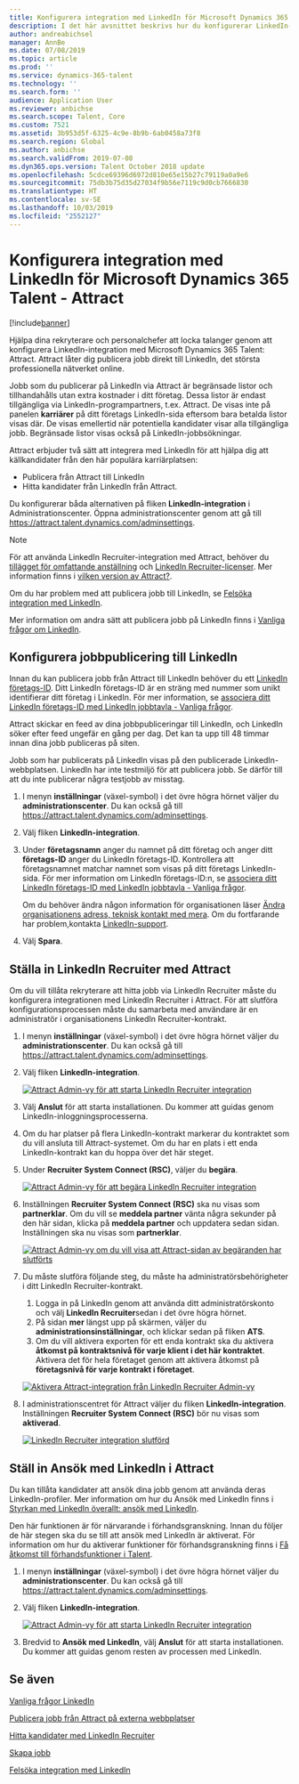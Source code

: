 ```yaml
---
title: Konfigurera integration med LinkedIn för Microsoft Dynamics 365 Talent - Attract
description: I det här avsnittet beskrivs hur du konfigurerar LinkedIn-integration för Microsoft Dynamics 365 Talent - Attract så att du enkelt kan publicera jobb till LinkedIn från Attract och så att dina rekryterare kan synkronisera sina rekryteringsuppgifter med en kandidats LinkedIn-profil.
author: andreabichsel
manager: AnnBe
ms.date: 07/08/2019
ms.topic: article
ms.prod: ''
ms.service: dynamics-365-talent
ms.technology: ''
ms.search.form: ''
audience: Application User
ms.reviewer: anbichse
ms.search.scope: Talent, Core
ms.custom: 7521
ms.assetid: 3b953d5f-6325-4c9e-8b9b-6ab0458a73f8
ms.search.region: Global
ms.author: anbichse
ms.search.validFrom: 2019-07-08
ms.dyn365.ops.version: Talent October 2018 update
ms.openlocfilehash: 5cdce69396d6972d810e65e15b27c79119a0a9e6
ms.sourcegitcommit: 75db3b75d35d27034f9b56e7119c9d0cb7666830
ms.translationtype: HT
ms.contentlocale: sv-SE
ms.lasthandoff: 10/03/2019
ms.locfileid: "2552127"
---
```

# <a name="set-up-integration-with-linkedin-for-microsoft-dynamics-365-talent---attract"></a>Konfigurera integration med LinkedIn för Microsoft Dynamics 365 Talent - Attract

[!include[banner](../includes/banner.md)]

Hjälpa dina rekryterare och personalchefer att locka talanger genom att konfigurera LinkedIn-integration med Microsoft Dynamics 365 Talent: Attract. Attract låter dig publicera jobb direkt till LinkedIn, det största professionella nätverket online.

Jobb som du publicerar på LinkedIn via Attract är begränsade listor och tillhandahålls utan extra kostnader i ditt företag. Dessa listor är endast tillgängliga via LinkedIn-programpartners, t.ex. Attract. De visas inte på panelen **karriärer** på ditt företags LinkedIn-sida eftersom bara betalda listor visas där. De visas emellertid när potentiella kandidater visar alla tillgängliga jobb. Begränsade listor visas också på LinkedIn-jobbsökningar.

Attract erbjuder två sätt att integrera med LinkedIn för att hjälpa dig att källkandidater från den här populära karriärplatsen:

- Publicera från Attract till LinkedIn
- Hitta kandidater från LinkedIn från Attract.

Du konfigurerar båda alternativen på fliken **LinkedIn-integration** i Administrationscenter. Öppna administrationscenter genom att gå till <https://attract.talent.dynamics.com/adminsettings>.

> [!NOTE]
> För att använda LinkedIn Recruiter-integration med Attract, behöver du [tillägget för omfattande anställning](https://docs.microsoft.com/dynamics365/unified-operations/talent/attract-comprehensive-hiring) och [LinkedIn Recruiter-licenser](https://business.linkedin.com/talent-solutions/cx/17/08/recruiter-demo-fs2-k18). Mer information finns i [vilken version av Attract?](./attract-comprehensive-hiring.md).

Om du har problem med att publicera jobb till LinkedIn, se [Felsöka integration med LinkedIn](./attract-troubleshoot-linkedin.md).

Mer information om andra sätt att publicera jobb på LinkedIn finns i [Vanliga frågor om LinkedIn](./attract-linkedin-faq.md).

## <a name="configure-job-posting-to-linkedin"></a>Konfigurera jobbpublicering till LinkedIn

Innan du kan publicera jobb från Attract till LinkedIn behöver du ett [LinkedIn företags-ID](https://aka.ms/findID). Ditt LinkedIn företags-ID är en sträng med nummer som unikt identifierar ditt företag i LinkedIn. För mer information, se [associera ditt LinkedIn företags-ID med LinkedIn jobbtavla - Vanliga frågor](https://aka.ms/findID).

Attract skickar en feed av dina jobbpubliceringar till LinkedIn, och LinkedIn söker efter feed ungefär en gång per dag. Det kan ta upp till 48 timmar innan dina jobb publiceras på siten.

Jobb som har publicerats på LinkedIn visas på den publicerade LinkedIn-webbplatsen. LinkedIn har inte testmiljö för att publicera jobb. Se därför till att du inte publicerar några testjobb av misstag. 

1. I menyn **inställningar** (växel-symbol) i det övre högra hörnet väljer du **administrationscenter**. Du kan också gå till <https://attract.talent.dynamics.com/adminsettings>.
2. Välj fliken **LinkedIn-integration**.
3. Under **företagsnamn** anger du namnet på ditt företag och anger ditt **företags-ID** anger du LinkedIn företags-ID. Kontrollera att företagsnamnet matchar namnet som visas på ditt företags LinkedIn-sida. För mer information om LinkedIn företags-ID:n, se [associera ditt LinkedIn företags-ID med LinkedIn jobbtavla - Vanliga frågor](https://www.linkedin.com/help/linkedin/answer/98972).

    Om du behöver ändra någon information för organisationen läser [Ändra organisationens adress, teknisk kontakt med mera](https://docs.microsoft.com/office365/admin/manage/change-address-contact-and-more). Om du fortfarande har problem,kontakta [LinkedIn-support](https://www.linkedin.com/help/linkedin).

4. Välj **Spara**.

## <a name="set-up-linkedin-recruiter-with-attract"></a>Ställa in LinkedIn Recruiter med Attract 

Om du vill tillåta rekryterare att hitta jobb via LinkedIn Recruiter måste du konfigurera integrationen med LinkedIn Recruiter i Attract. För att slutföra konfigurationsprocessen måste du samarbeta med användare är en administratör i organisationens LinkedIn Recruiter-kontrakt.

1. I menyn **inställningar** (växel-symbol) i det övre högra hörnet väljer du **administrationscenter**. Du kan också gå till <https://attract.talent.dynamics.com/adminsettings>.
2. Välj fliken **LinkedIn-integration**.

    [![Attract Admin-vy för att starta LinkedIn Recruiter integration](./media/LinkedInConnect.png)](./media/LinkedInConnect.png)

3. Välj **Anslut** för att starta installationen. Du kommer att guidas genom LinkedIn-inloggningsprocesserna.
4. Om du har platser på flera LinkedIn-kontrakt markerar du kontraktet som du vill ansluta till Attract-systemet. Om du har en plats i ett enda LinkedIn-kontrakt kan du hoppa över det här steget.
5. Under **Recruiter System Connect (RSC)**, väljer du **begära**.

    [![Attract Admin-vy för att begära LinkedIn Recruiter integration](./media/RequestLinkedInRSC.png)](./media/RequestLinkedInRSC.png)

6. Inställningen **Recruiter System Connect (RSC)** ska nu visas som **partnerklar**. Om du vill se **meddela partner** vänta några sekunder på den här sidan, klicka på **meddela partner** och uppdatera sedan sidan. Inställningen ska nu visas som **partnerklar**.

    [![Attract Admin-vy om du vill visa att Attract-sidan av begäranden har slutförts](./media/PartnerReadyRSC.png)](./media/PartnerReadyRSC.png)

7. Du måste slutföra följande steg, du måste ha administratörsbehörigheter i ditt LinkedIn Recruiter-kontrakt.

    1. Logga in på LinkedIn genom att använda ditt administratörskonto och välj **LinkedIn Recruiter**sedan i det övre högra hörnet. 
    2. På sidan **mer** längst upp på skärmen, väljer du **administrationsinställningar**, och klickar sedan på fliken **ATS**.
    3. Om du vill aktivera exporten för ett enda kontrakt ska du aktivera **åtkomst på kontraktsnivå för varje klient i det här kontraktet**. Aktivera det för hela företaget genom att aktivera åtkomst på **företagsnivå för varje kontrakt i företaget**.

    [![Aktivera Attract-integration från LinkedIn Recruiter Admin-vy](./media/EnableRSC.png)](./media/EnableRSC.png)

8. I administrationscentret för Attract väljer du fliken **LinkedIn-integration**. Inställningen **Recruiter System Connect (RSC)** bör nu visas som **aktiverad**.

    [![LinkedIn Recruiter integration slutförd](./media/RSCSetupComplete.png)](./media/RSCSetupComplete.png)

## <a name="set-up-apply-with-linkedin-in-attract"></a>Ställ in Ansök med LinkedIn i Attract

Du kan tillåta kandidater att ansök dina jobb genom att använda deras LinkedIn-profiler. Mer information om hur du Ansök med LinkedIn finns i [Styrkan med LinkedIn överallt: ansök med LinkedIn](https://blog.linkedin.com/2011/07/24/apply-with-linkedin).

Den här funktionen är för närvarande i förhandsgranskning. Innan du följer de här stegen ska du se till att ansök med LinkedIn är aktiverat. För information om hur du aktiverar funktioner för förhandsgranskning finns i [Få åtkomst till förhandsfunktioner i Talent](./access-preview-feature.md).

1. I menyn **inställningar** (växel-symbol) i det övre högra hörnet väljer du **administrationscenter**. Du kan också gå till <https://attract.talent.dynamics.com/adminsettings>.
2. Välj fliken **LinkedIn-integration**.

    [![Attract Admin-vy för att starta LinkedIn Recruiter integration](./media/LinkedInConnect.png)](./media/LinkedInConnect.png)

3. Bredvid to **Ansök med LinkedIn**, välj **Anslut** för att starta installationen. Du kommer att guidas genom resten av processen med LinkedIn.

## <a name="see-also"></a>Se även

[Vanliga frågor LinkedIn](./attract-linkedin-faq.md)

[Publicera jobb från Attract på externa webbplatser](./posting-jobs-external.md)

[Hitta kandidater med LinkedIn Recruiter](./attract-linkedin-recruiter.md)

[Skapa jobb](./creating-jobs-attract.md)

[Felsöka integration med LinkedIn](./attract-troubleshoot-linkedin.md)

